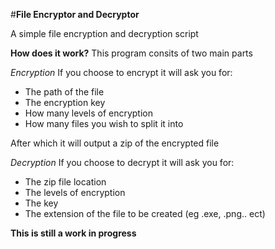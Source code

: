 #**File Encryptor and Decryptor**

A simple file encryption and decryption script

**How does it work?**
This program consits of two main parts

*Encryption*
If you choose to encrypt it will ask you for:
  - The path of the file
  - The encryption key
  - How many levels of encryption
  - How many files you wish to split it into
 
After which it will output a zip of the encrypted file

*Decryption*
If you choose to decrypt it will ask you for:
  - The zip file location
  - The levels of encryption
  - The key
  - The extension of the file to be created (eg .exe, .png.. ect)
  
  

**This is still a work in progress**
